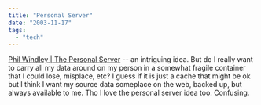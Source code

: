 ```yaml
---
title: "Personal Server"
date: "2003-11-17"
tags: 
  - "tech"
---
```


[Phil Windley | The Personal Server](http://www.windley.com/2003/11/14.html#a910 "Phil Windley | The Personal Server") -- an intriguing idea. But do I really want to carry all my data around on my person in a somewhat fragile container that I could lose, misplace, etc? I guess if it is just a cache that might be ok but I think I want my source data someplace on the web, backed up, but always available to me. Tho I love the personal server idea too. Confusing.
